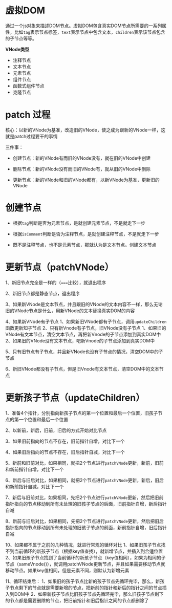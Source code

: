 # 虚拟DOM

通过一个js对象来描述DOM节点。虚拟DOM包含真实DOM节点所需要的一系列属性，比如`tag`表示节点标签，`text`表示节点中包含文本，`children`表示该节点包含的子节点等等。

**VNode类型**

- 注释节点
- 文本节点
- 元素节点
- 组件节点
- 函数式组件节点
- 克隆节点

# patch 过程

核心：以新的VNode为基准，改造旧的VNode，使之成为跟新的VNode一样，这就是patch过程要干的事情

三件事：

- 创建节点：新的VNode有而旧的VNode没有，就在旧的VNode中创建

- 删除节点：新的VNode没有而旧的VNode有，就从旧的VNode中删除

- 更新节点：新的VNode和旧的VNode都有，以新VNode为基准，更新旧的VNode

# 创建节点

- 根据`tag`判断是否为元素节点，是就创建元素节点，不是就走下一步

- 根据`isComment`判断是否为注释节点，是就创建注释节点，不是就走下一步

- 既不是注释节点，也不是元素节点，那就认为是文本节点。创建文本节点

# 更新节点（patchVNode）

1、新旧节点完全是一样的（`===`比较），就退出程序

2、新旧节点都是静态节点，退出程序

3、如果新VNode是文本节点，并且跟旧的VNode的文本内容不一样，那么无论旧的VNode节点是什么，用新VNode的文本替换真实DOM的内容

4、如果新VNode有子节点
    1、如果新旧VNode都有子节点，调用`updateChildren`函数更新知子节点
    2、只有新Vnode有子节点，旧VNode没有子节点
        1、如果旧的VNode有文本节点，清空文本节点，再把新Vnode的子节点添加到真实DOM中
        2、如果旧的VNode没有文本节点，吧新Vnode的子节点添加到真实DOM中

5、只有旧节点有子节点，并且新VNode也没有子节点的情况，清空DOM中的子节点

6、新旧VNode都没有子节点，但是旧Vnode有文本节点，清空DOM中的文本节点


# 更新孩子节点（updateChildren）

1、准备4个指针，分别指向新孩子节点的第一个位置和最后一个位置，旧孩子节点的第一个位置和最后一个位置

2、以新前，新后，旧前，旧后的方式开始对比节点

3、如果旧前指向的节点不存在，旧前指针自增，对比下一个

4、如果旧后指向的节点不存在，旧后指针自减，对比下一个

5、新前和旧前对比，如果相同，就把2个节点进行`patchVNode`更新，新前，旧前和新前指针自增，对比下一个

6、新后与旧后对比，如果相同，就把2个节点进行`patchVNode`更新，新后，旧后和新前指针自减，对比下一个

7、新后与旧前对比，如果相同，先把2个节点进行`patchVNode`更新，然后把旧前指针指向的节点移动到所有未处理的旧孩子节点的后面，旧前指针自增，新后指针自减

8、新前与旧后对比，如果相同，先把2个节点进行`patchVNode`更新，然后把旧后指针指向的节点移动到所有未处理的旧孩子节点的前面，新前指针自增，旧后指针自减

10、如果都不属于之前的几种情况，就进行常规的循环对比
    1、如果旧孩子节点找不到当前循环的新孩子节点（根据key值查找），就新增节点，并插入到合适位置
    2、如果旧孩子节点找到了当前循环的新孩子节点（key值相同），如果为相同的子节点（sameVnode()），就调用patchVNode更新节点，并且如果需要移动节点就移动节点。如果key值相同，但是元素不同，则默认为新增元素

11、循环结束后：
    1、如果旧的孩子节点比新的孩子节点先循环完毕，那么，新孩子节点剩下的节点就是需要新增的节点，把新前的指针和新后的指针之间的节点插入到DOM中
    2、如果新孩子节点比旧孩子节点先循环完毕，那么旧孩子节点剩下的节点都是需要删除的节点，把旧前指针和旧后指针之间的节点都删除了